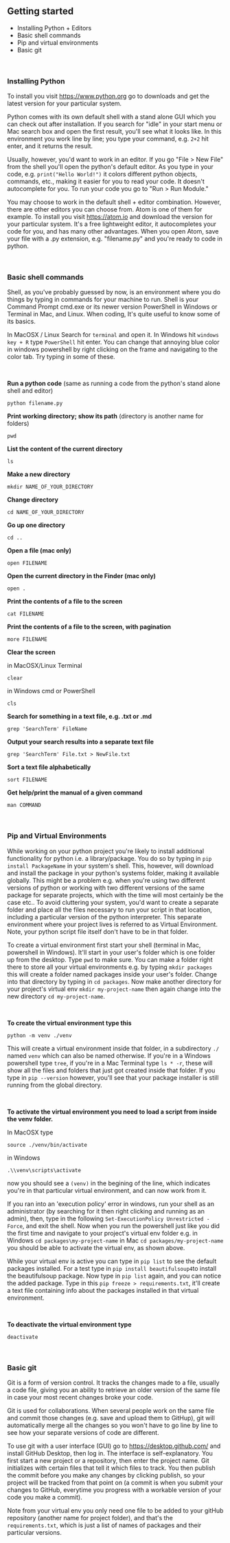 ## Getting started

* Installing Python + Editors
* Basic shell commands
* Pip and virtual environments
* Basic git

&nbsp;
&nbsp;
&nbsp;

### Installing Python

To install you visit https://www.python.org go to downloads and get the latest version for your particular system.

Python comes with its own default shell with a stand alone GUI which you can check out after installation. If you search for "idle" in your start menu or Mac search box and open the first result, you'll see what it looks like. In this environment you work line by line; you type your command, e.g. `2+2` hit enter, and it returns the result. 

Usually, however, you'd want to work in an editor. If you go "File > New File" from the shell you'll open the python's default editor. As you type in your code, e.g. `print("Hello World!")` it colors different python objects, commands, etc., making it easier for you to read your code. It doesn't autocomplete for you. To run your code you go to  "Run > Run Module."

You may choose to work in the default shell + editor combination. However, there are other editors you can choose from. Atom is one of them for example. To install you visit https://atom.io and download the version for your particular system. It's a free lightweight editor, it autocompletes your code for you, and has many other advantages. When you open Atom, save your file with a .py extension, e.g. "filename.py" and you're ready to code in python.

&nbsp;

### Basic shell commands

Shell, as you've probably guessed by now, is an environment where you do things by typing in commands for your machine to run. Shell is your Command Prompt cmd.exe or its newer version PowerShell in Windows or Terminal in Mac, and Linux. When coding, It's quite useful to know some of its basics.

In MacOSX / Linux Search for `terminal` and open it. In Windows hit `windows key + R` type `PowerShell` hit enter. You can change that annoying blue color in windows powershell by right clicking on the frame and navigating to the color tab. Try typing in some of these.

&nbsp;

**Run a python code** (same as running a code from the python's stand alone shell and editor)

```
python filename.py
```

**Print working directory; show its path** (directory is another name for folders)

```
pwd
```

**List the content of the current directory**

```
ls
```

**Make a new directory**

```
mkdir NAME_OF_YOUR_DIRECTORY
```

**Change directory**

```
cd NAME_OF_YOUR_DIRECTORY
```

**Go up one directory**
```
cd ..
```

**Open a file (mac only)**

```
open FILENAME
```

**Open the current directory in the Finder (mac only)**

```
open .
```

**Print the contents of a file to the screen**

```
cat FILENAME
```

**Print the contents of a file to the screen, with pagination**

```
more FILENAME
```

**Clear the screen**

in MacOSX/Linux Terminal
```
clear
```
in Windows cmd or PowerShell
```
cls
```

**Search for something in a text file, e.g. .txt or .md**

```
grep 'SearchTerm' FileName
```

**Output your search results into a separate text file**

```
grep 'SearchTerm' File.txt > NewFile.txt
```

**Sort a text file alphabetically**
```
sort FILENAME
```

**Get help/print the manual of a given command**
```
man COMMAND
```

&nbsp;
&nbsp;

### Pip and Virtual Environments

While working on your python project you're likely to install additional functionality for python i.e. a library/package. You do so by typing in `pip install PackageName` in your system's shell. This, however, will download and install the package in your python's systems folder, making it available globally. This might be a problem e.g. when you're using two different versions of python or working with two different versions of the same package for separate projects, which with the time will most certainly be the case etc.. To avoid cluttering your system, you'd want to create a separate folder and place all the files necessary to run your script in that location, including a particular version of the python interpreter. This separate environment where your project lives is referred to as Virtual Environment. Note, your python script file itself don't have to be in that folder.

To create a virtual environment first start your shell (terminal in Mac, powershell in Windows). It'll start in your user's folder which is one folder up from the desktop. Type `pwd` to make sure. You can make a folder right there to store all your virtual environments e.g. by typing `mkdir packages` this will create a folder named packages inside your user's folder. Change into that directory by typing in `cd packages`. Now make another directory for your project's virtual env `mkdir my-project-name` then again change into the new directory `cd my-project-name`. 

&nbsp;

**To create the virtual environment type this** 
```
python -m venv ./venv
``` 

This will create a virtual environment inside that folder, in a subdirectory `./` named `venv` which can also be named otherwise. If you're in a Windows powershell type `tree`, if you're in a Mac Terminal type `ls * -r`, these will show all the files and folders that just got created inside that folder. If you type in `pip --version` however, you'll see that your package installer is still running from the global directory. 

&nbsp;

**To activate the virtual environment you need to load a script from inside the venv folder.** 

In MacOSX type
```
source ./venv/bin/activate
```

in Windows
```
.\\venv\scripts\activate
```

now you should see a `(venv)` in the begining of the line, which indicates you're in that particular virtual environment, and can now work from it. 

If you ran into an 'execution policy' error in windows, run your shell as an administrator (by searching for it then right clicking and running as an admin), then, type in the following `Set-ExecutionPolicy Unrestricted -Force`, and exit the shell. 
Now when you run the powershell just like you did the first time and navigate to your project's virtual env folder e.g. in Windows `cd packages\my-project-name` in Mac `cd packages/my-project-name` you should be able to activate the virtual env, as shown above.

While your virtual env is active you can type in `pip list` to see the default packages installed. For a test type in `pip install beautifulsoup4`to install the beautifulsoup package. Now type in `pip list` again, and you can notice the added package. Type in this `pip freeze > requirements.txt`, it'll create a text file containing info about the packages installed in that virtual environment.

&nbsp;

**To deactivate the virtual environment type** 
```
deactivate
```

&nbsp;
&nbsp;

### Basic git

Git is a form of version control. 
It tracks the changes made to a file, usually a code file, giving you an ability to retrieve an older version of the same file in case your most recent changes broke your code. 

Git is used for collaborations.
When several people work on the same file and commit those changes (e.g. save and upload them to GitHup), git will automatically merge all the changes so you won't have to go line by line to see how your separate versions of code are different.

To use git with a user interface (GUI) go to https://desktop.github.com/ and install GitHub Desktop, then log in. The interface is self-explanatory. You first start a new project or a repository, then enter the project name. Git initializes with certain files that tell it which files to track. You then publish the commit before you make any changes by clicking publish, so your project will be tracked from that point on (a commit is when you submit your changes to GitHub, everytime you progress with a workable version of your code you make a commit).

Note from your virtual env you only need one file to be added to your gitHub repository (another name for project folder), and that's the `requirements.txt`, which is just a list of names of packages and their particular versions.
